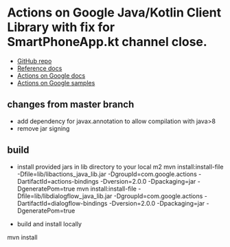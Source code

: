 # Actions on Google Java/Kotlin Client Library with fix for SmartPhoneApp.kt channel close.


* [GitHub repo](https://github.com/actions-on-google/actions-on-google-java)
* [Reference docs](https://actions-on-google.github.io/actions-on-google-java/)
* [Actions on Google docs](https://developers.google.com/assistant)
* [Actions on Google samples](https://developers.google.com/assistant/actions/samples)

## changes from master branch

* add dependency for javax.annotation to allow compilation with java>8
* remove jar signing


## build

* install provided jars in lib directory to your local m2
mvn install:install-file -Dfile=lib/libactions_java_lib.jar -DgroupId=com.google.actions -DartifactId=actions-bindings -Dversion=2.0.0 -Dpackaging=jar -DgeneratePom=true
mvn install:install-file -Dfile=lib/libdialogflow_java_lib.jar -DgroupId=com.google.actions -DartifactId=dialogflow-bindings -Dversion=2.0.0 -Dpackaging=jar -DgeneratePom=true

* build and install locally

mvn install
